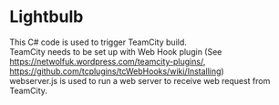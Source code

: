 # Lightbulb

This C# code is used to trigger TeamCity build.  
TeamCity needs to be set up with Web Hook plugin (See https://netwolfuk.wordpress.com/teamcity-plugins/, https://github.com/tcplugins/tcWebHooks/wiki/Installing)  
webserver.js is used to run a web server to receive web request from TeamCity.  
